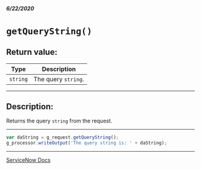 ##### 6/22/2020
# `getQueryString()`
## Return value:
| Type | Description |
|---|---|
| `string` | The query `string`. |

---

## Description:
Returns the query `string` from the request.

---

```js
var daString = g_request.getQueryString();
g_processor.writeOutput('The query string is: ' + daString);
```

---

[ServiceNow Docs](https://developer.servicenow.com/dev.do#!/reference/api/newyork/server/no-namespace/c_GlideServletRequestScopedAPI#r_ScopedGlideServletRequestGetQueryString)